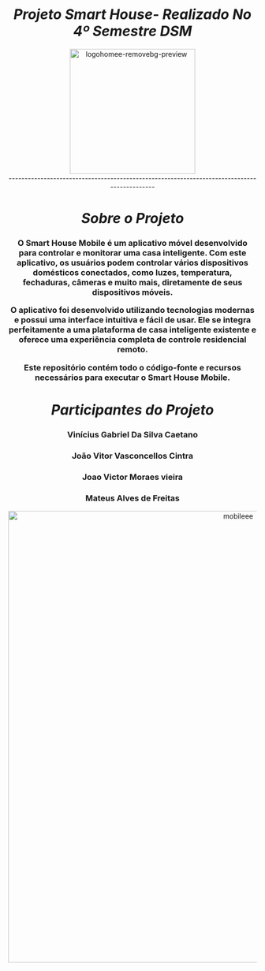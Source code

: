 <div align="center">
  <h1> 
    <i> Projeto Smart House- Realizado No 4º Semestre DSM </i>
   </h1>

<div align="center">

  <img width="254" alt="logohomee-removebg-preview" src="https://github.com/Viniciusgsc/Smart-House-Mobilee/assets/88463035/56535b02-f850-4a68-b37b-269a846f2026.png">
</div>
<div align="center">--------------------------------------------------------------------------------------------</div>
<div align="center">
 <h1> 
    <i> Sobre o Projeto</i>
  </h1>
  <h3> 
O Smart House Mobile é um aplicativo móvel desenvolvido para controlar e monitorar uma casa inteligente. Com este aplicativo, os usuários podem controlar vários dispositivos domésticos conectados, como luzes, temperatura, fechaduras, câmeras e muito mais, diretamente de seus dispositivos móveis.

O aplicativo foi desenvolvido utilizando tecnologias modernas e possui uma interface intuitiva e fácil de usar. Ele se integra perfeitamente a uma plataforma de casa inteligente existente e oferece uma experiência completa de controle residencial remoto.

Este repositório contém todo o código-fonte e recursos necessários para executar o Smart House Mobile.
  </h3>
 </div>
 <div align="center">
  <h1> 
    <i> Participantes do Projeto</i>
  </h1>
  <h3>Vinícius Gabriel Da Silva Caetano</h3>
  <h3>João Vitor Vasconcellos Cintra</h2>
  <h3>Joao Victor Moraes vieira</h3>

  <h3>Mateus Alves de Freitas</h3>
 </div>
<div>
  <img width="917" alt="mobileee" src="https://github.com/Viniciusgsc/Smart-House-Mobilee/assets/88463035/bac8b203-d0a6-4129-8bee-539d7c6406af">
</div>
